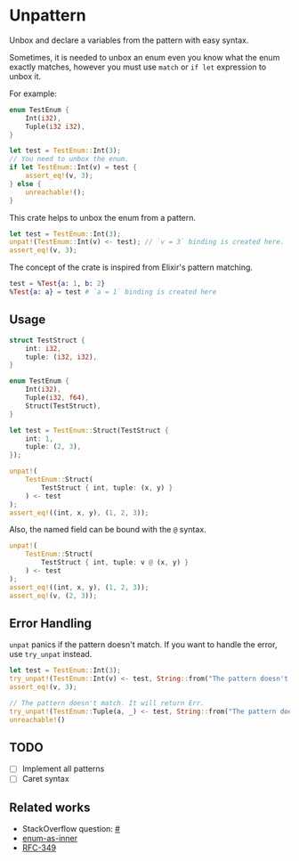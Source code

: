 # Unpattern

Unbox and declare a variables from the pattern with easy syntax.

Sometimes, it is needed to unbox an enum even you know what the enum exactly matches,
however you must use `match` or `if let` expression to unbox it.

For example:

```rust
enum TestEnum {
    Int(i32),
    Tuple(i32 i32),
}

let test = TestEnum::Int(3);
// You need to unbox the enum.
if let TestEnum::Int(v) = test {
    assert_eq!(v, 3);
} else {
    unreachable!();
}
```

This crate helps to unbox the enum from a pattern.

```rust
let test = TestEnum::Int(3);
unpat!(TestEnum::Int(v) <- test); // `v = 3` binding is created here.
assert_eq!(v, 3);
```

The concept of the crate is inspired from Elixir's pattern matching.

```elixir
test = %Test{a: 1, b: 2}
%Test{a: a} = test # `a = 1` binding is created here
```

## Usage

```rust
struct TestStruct {
    int: i32,
    tuple: (i32, i32),
}

enum TestEnum {
    Int(i32),
    Tuple(i32, f64),
    Struct(TestStruct),
}

let test = TestEnum::Struct(TestStruct {
    int: 1,
    tuple: (2, 3),
});

unpat!(
    TestEnum::Struct(
        TestStruct { int, tuple: (x, y) }
    ) <- test
);
assert_eq!((int, x, y), (1, 2, 3));
```

Also, the named field can be bound with the `@` syntax.

```rust
unpat!(
    TestEnum::Struct(
        TestStruct { int, tuple: v @ (x, y) }
    ) <- test
);
assert_eq!((int, x, y), (1, 2, 3));
assert_eq!(v, (2, 3));
```

## Error Handling

`unpat` panics if the pattern doesn't match. If you want to handle the error, use `try_unpat` instead.

```rust
let test = TestEnum::Int(3);
try_unpat!(TestEnum::Int(v) <- test, String::from("The pattern doesn't match"));
assert_eq!(v, 3);

// The pattern doesn't match. It will return Err.
try_unpat!(TestEnum::Tuple(a, _) <- test, String::from("The pattern doesn't match"));
unreachable!()
```

## TODO

- [ ] Implement all patterns
- [ ] Caret syntax

## Related works

- StackOverflow question: [#](https://stackoverflow.com/questions/34953711/unwrap-inner-type-when-enum-variant-is-known)
- [enum-as-inner](https://github.com/bluejekyll/enum-as-inner)
- [RFC-349](https://github.com/rust-lang/rfcs/issues/349)
